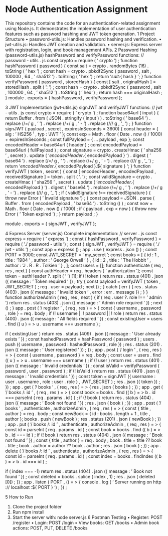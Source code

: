 # Node Authentication Assignment

This repository contains the code for an authentication-related assignment using Node.js. It demonstrates the implementation of user authentication features such as password hashing and JWT token generation.
1 Project Structure
• password-utils.js: Handles password hashing and verification.
• jwt-utils.js: Handles JWT creation and validation.
• server.js: Express server with registration, login, and book management APIs.
2 Password Hashing (password-utils.js)
hashPassword and verifyPassword functions:
// password - utils . js
const crypto = require ( ’ crypto ’) ;
function hashPassword ( password ) {
const salt = crypto . randomBytes (16) . toString ( ’ hex ’) ;
const hash = crypto . pbkdf2Sync ( password , salt , 100000 , 64 , ’ sha512 ’) .
toString ( ’ hex ’) ;
return ‘${ salt }:${ hash } ‘;
}
function verifyPassword ( password , storedHash ) {
const [ salt , originalHash ] = storedHash . split ( ’: ’) ;
const hash = crypto . pbkdf2Sync ( password , salt , 100000 , 64 , ’ sha512 ’) .
toString ( ’ hex ’) ;
return hash === originalHash ;
}
module . exports = { hashPassword , verifyPassword };



3 JWT Implementation (jwt-utils.js)
signJWT and verifyJWT functions:
// jwt - utils . js
const crypto = require ( ’ crypto ’) ;
function base64url ( input ) {
return Buffer . from ( JSON . stringify ( input ) ) . toString ( ’ base64 ’)
. replace (/=/ g , ’ ’)
. replace (/\+/ g , ’ - ’)
. replace (/\// g , ’_ ’) ;
}
function signJWT ( payload , secret , expiresInSeconds = 3600) {
const header = { alg : ’ HS256 ’ , typ : ’JWT ’ };
const exp = Math . floor ( Date . now () / 1000) + expiresInSeconds ;
const fullPayload = { ... payload , exp };
const encodedHeader = base64url ( header ) ;
const encodedPayload = base64url ( fullPayload ) ;
const signature = crypto
. createHmac ( ’ sha256 ’ , secret )
. update ( ‘${ encodedHeader }.${ encodedPayload } ‘)
. digest ( ’ base64 ’)
. replace (/=/ g , ’ ’)
. replace (/\+/ g , ’ - ’)
. replace (/\// g , ’_ ’) ;
return ‘${ encodedHeader }.${ encodedPayload }.${ signature } ‘;
}
function verifyJWT ( token , secret ) {
const [ encodedHeader , encodedPayload , receivedSignature ] = token .
split ( ’. ’) ;
const validSignature = crypto
. createHmac ( ’ sha256 ’ , secret )
. update ( ‘${ encodedHeader }.${ encodedPayload } ‘)
. digest ( ’ base64 ’)
. replace (/=/ g , ’ ’)
. replace (/\+/ g , ’ - ’)
. replace (/\// g , ’_ ’) ;
if ( validSignature !== receivedSignature ) {
throw new Error ( ’ Invalid signature ’) ;
}
const payload = JSON . parse ( Buffer . from ( encodedPayload , ’ base64 ’) .
toString () ) ;
const now = Math . floor ( Date . now () / 1000) ;
if ( payload . exp < now ) {
throw new Error ( ’ Token expired ’) ;
}
return payload ;
}



module . exports = { signJWT , verifyJWT };

4 Express Server (server.js)
Complete implementation:
// server . js
const express = require ( ’ express ’) ;
const { hashPassword , verifyPassword } = require ( ’./ password - utils ’) ;
const { signJWT , verifyJWT } = require ( ’./ jwt - utils ’) ;
const app = express () ;
app . use ( express . json () ) ;
const PORT = 3000;
const JWT_SECRET = ’ my_secret ’;
const books = [
{ id : 1 , title : ’1984 ’ , author : ’ George Orwell ’ } ,
{ id : 2 , title : ’ The Hobbit ’ , author : ’J . R . R . Tolkien ’ } ,
];
const users = [];
function authenticate ( req , res , next ) {
const authHeader = req . headers [ ’ authorization ’];
const token = authHeader ?. split ( ’ ’) [1];
if (! token ) return res . status (401) . json ({ message : ’ Token required ’
}) ;
try {
const payload = verifyJWT ( token , JWT_SECRET ) ;
req . user = payload ;
next () ;
} catch ( err ) {
res . status (403) . json ({ message : ’ Invalid token ’ , error : err . message
}) ;
}
}
function authorizeAdmin ( req , res , next ) {
if ( req . user ?. role !== ’ admin ’)
return res . status (403) . json ({ message : ’ Admin role required ’ }) ;
next () ;
}
app . post ( ’/ register ’ , ( req , res ) = > {
const { username , password , role } = req . body ;
if (! username || ! password || ! role )
return res . status (400) . json ({ message : ’ All fields required ’ }) ;
const existingUser = users . find (( u ) = > u . username === username ) ;



if ( existingUser )
return res . status (409) . json ({ message : ’ User already exists ’ }) ;
const hashedPassword = hashPassword ( password ) ;
users . push ({ username , password : hashedPassword , role }) ;
res . status (201) . json ({ message : ’ User registered ’ }) ;
}) ;
app . post ( ’/ login ’ , ( req , res ) = > {
const { username , password } = req . body ;
const user = users . find (( u ) = > u . username === username ) ;
if (! user ) return res . status (401) . json ({ message : ’ Invalid
credentials ’ }) ;
const isValid = verifyPassword ( password , user . password ) ;
if (! isValid ) return res . status (401) . json ({ message : ’ Invalid
credentials ’ }) ;
const token = signJWT ({ username : user . username , role : user . role } ,
JWT_SECRET ) ;
res . json ({ token }) ;
}) ;
app . get ( ’/ books ’ , ( req , res ) = > {
res . json ( books ) ;
}) ;
app . get ( ’/ books /: id ’ , ( req , res ) = > {
const book = books . find (( b ) = > b . id === parseInt ( req . params . id ) ) ;
if (! book ) return res . status (404) . json ({ message : ’ Book not found ’ })
;
res . json ( book ) ;
}) ;
app . post ( ’/ books ’ , authenticate , authorizeAdmin , ( req , res ) = > {
const { title , author } = req . body ;
const newBook = { id : books . length + 1 , title , author };
books . push ( newBook ) ;
res . status (201) . json ( newBook ) ;
}) ;
app . put ( ’/ books /: id ’ , authenticate , authorizeAdmin , ( req , res ) = > {
const id = parseInt ( req . params . id ) ;
const book = books . find (( b ) = > b . id === id ) ;
if (! book ) return res . status (404) . json ({ message : ’ Book not found ’ })
;
const { title , author } = req . body ;
book . title = title ?? book . title ;
book . author = author ?? book . author ;
res . json ( book ) ;
}) ;
app . delete ( ’/ books /: id ’ , authenticate , authorizeAdmin , ( req , res ) = > {
const id = parseInt ( req . params . id ) ;
const index = books . findIndex (( b ) = > b . id === id ) ;



if ( index === -1) return res . status (404) . json ({ message : ’ Book not
found ’ }) ;
const deleted = books . splice ( index , 1) ;
res . json ( deleted [0]) ;
}) ;
app . listen ( PORT , () = > {
console . log ( ‘ Server running on http :// localhost :${ PORT } ‘) ;
}) ;

5 How to Run
1. Clone the project folder
2. Run npm install
3. Start the server with: node server.js
6 Postman Testing
• Register: POST /register
• Login: POST /login
• View books: GET /books
• Admin book actions: POST, PUT, DELETE /books
